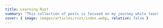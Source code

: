 ```yaml
---
title: Learning Rust
summary: "This collection of posts is focused on my journey while learning the Rust programming languange."
cover: { image: images/articles/rust/index.webp, relative: false }
---
```

